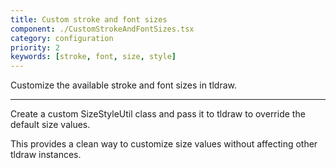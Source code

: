 ```yaml
---
title: Custom stroke and font sizes
component: ./CustomStrokeAndFontSizes.tsx
category: configuration
priority: 2
keywords: [stroke, font, size, style]
---
```


Customize the available stroke and font sizes in tldraw.

---

Create a custom SizeStyleUtil class and pass it to tldraw to override the default size values.

This provides a clean way to customize size values without affecting other tldraw instances.
